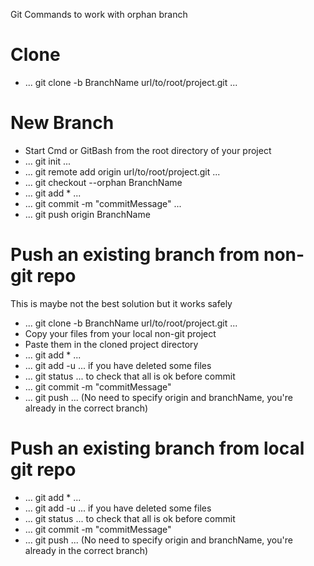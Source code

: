 Git Commands to work with orphan branch

# Clone

* ... git clone -b BranchName url/to/root/project.git ...	

# New Branch

* Start Cmd or GitBash from the root directory of your project 
* ... git init ...
* ... git remote add origin url/to/root/project.git ...
* ... git checkout --orphan BranchName 
* ... git add * ...
* ... git commit -m "commitMessage" ...
* ... git push origin BranchName

# Push an existing branch from non-git repo

This is maybe not the best solution but it works safely

* ... git clone -b BranchName url/to/root/project.git  ...
* Copy your files from your local non-git project 
* Paste them in the cloned project directory
* ... git add * ...
* ... git add -u ... if you have deleted some files
* ... git status ... to check that all is ok before commit
* ... git commit -m "commitMessage"
* ... git push ... (No need to specify origin and branchName, you're already in the correct branch)

# Push an existing branch from local git repo

* ... git add * ...
* ... git add -u ... if you have deleted some files
* ... git status ... to check that all is ok before commit
* ... git commit -m "commitMessage"
* ... git push ... (No need to specify origin and branchName, you're already in the correct branch)